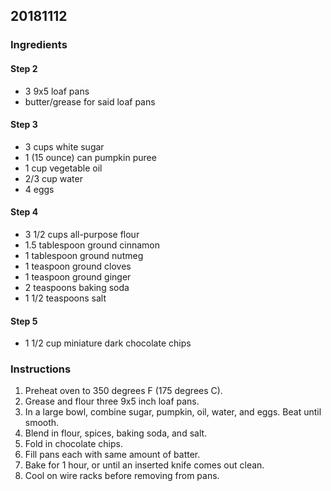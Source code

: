 ## 20181112

### Ingredients
#### Step 2
* 3 9x5 loaf pans
* butter/grease for said loaf pans
#### Step 3
* 3 cups white sugar
* 1 (15 ounce) can pumpkin puree
* 1 cup vegetable oil
* 2/3 cup water
* 4 eggs
#### Step 4
* 3 1/2 cups all-purpose flour
* 1.5 tablespoon ground cinnamon
* 1 tablespoon ground nutmeg
* 1 teaspoon ground cloves
* 1 teaspoon ground ginger
* 2 teaspoons baking soda
* 1 1/2 teaspoons salt
#### Step 5
* 1 1/2 cup miniature dark chocolate chips

### Instructions
1. Preheat oven to 350 degrees F (175 degrees C). 
2. Grease and flour three 9x5 inch loaf pans.
3. In a large bowl, combine sugar, pumpkin, oil, water, and eggs. Beat until smooth. 
4. Blend in flour, spices, baking soda, and salt. 
5. Fold in chocolate chips. 
6. Fill pans each with same amount of batter.
7. Bake for 1 hour, or until an inserted knife comes out clean. 
8. Cool on wire racks before removing from pans.
